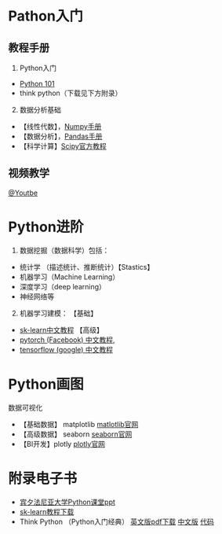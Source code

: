 
# Pathon入门
## 教程手册
1. Python入门 
  - [Python 101](https://python101.pythonlibrary.org) 
  - think python（下载见下方附录）
2. 数据分析基础
 - 【线性代数】，[Numpy手册](https://numpy.org/install/)
 - 【数据分析】，[Pandas手册](https://pandas.pydata.org/pandas-docs/stable/index.html)
 - 【科学计算】[Scipy官方教程](https://scipy.org/)

## 视频教学
[@Youtbe](https://www.youtube.com/user/PyDataTV)


# Python进阶
1. 数据挖掘（数据科学）包括：
 - 统计学 （描述统计、推断统计）【Stastics】
 - 机器学习（Machine Learning）
 - 深度学习（deep learning）
 - 神经网络等

2. 机器学习建模：
 【基础】
 - [sk-learn中文教程](https://scikit-learn.org.cn)
 【高级】
 - [pytorch (Facebook) 中文教程](https://pytorch.apachecn.org/#/),
 - [tensorflow (google) 中文教程](ttps://tensorflow.google.cn/)

# Python画图
数据可视化
 - 【基础数据】 matplotlib [matlotlib官网](https://matplotlib.org/stable/index.html)
 - 【高级数据】 seaborn [seaborn官网](https://seaborn.pydata.org/)
 - 【BI开发】plotly [plotly官网](https://plotly.com/) 

# 附录电子书
- [宾夕法尼亚大学Python课堂ppt](https://github.com/adamli-86/Python101/files/8423486/psumac2019-339-Python-101.pdf)
- [sk-learn教程下载](https://github.com/apachecn/sklearn-doc-zh/raw/epub/sklearn_0.21.3_2019_12_13.epub)
- Think Python （Python入门经典）
[英文版pdf下载](https://github.com/adamli-86/Python101/files/8422954/thinkpython.pdf)
[中文版](https://cycleuser.gitbooks.io/think-python/content/)
[代码](https://github.com/adamli-86/ThinkPython2/tree/master/code)
